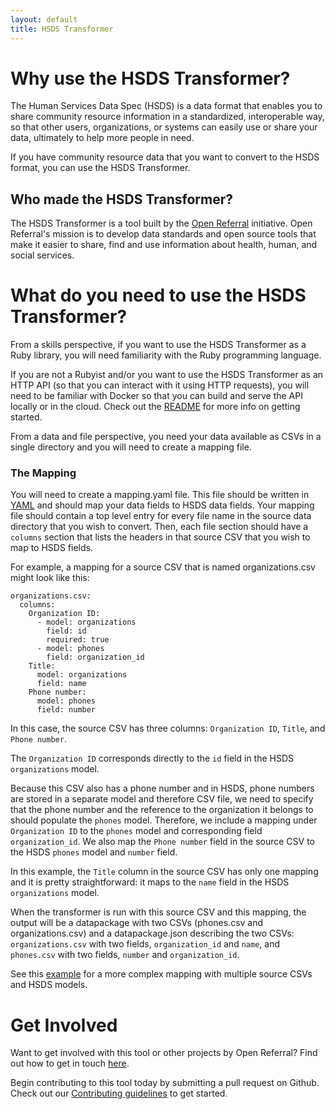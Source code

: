 ```yaml
---
layout: default
title: HSDS Transformer
---
```


# Why use the HSDS Transformer?
The Human Services Data Spec (HSDS) is a data format that enables you to share community resource information in a standardized, interoperable way, so that other users, organizations, or systems can easily use or share your data, ultimately to help more people in need.

If you have community resource data that you want to convert to the HSDS format, you can use the HSDS Transformer.

## Who made the HSDS Transformer?
The HSDS Transformer is a tool built by the [Open Referral](https://openreferral.org/) initiative. Open Referral's mission is to develop data standards and open source tools that make it easier to share, find and use information about health, human, and social services.

# What do you need to use the HSDS Transformer?

From a skills perspective, if you want to use the HSDS Transformer as a Ruby library, you will need familiarity with the Ruby programming language. 

If you are not a Rubyist and/or you want to use the HSDS Transformer as an HTTP API (so that you can interact with it using HTTP requests), you will need to be familiar with Docker so that you can build and serve the API locally or in the cloud. Check out the [README](https://github.com/openreferral/hsds-transformer/blob/master/README.md) for more info on getting started.

From a data and file perspective, you need your data available as CSVs in a single directory and you will need to create a mapping file.

### The Mapping

You will need to create a mapping.yaml file. This file should be written in [YAML](https://yaml.org/) and should map your data fields to HSDS data fields. Your mapping file should contain a top level entry for every file name in the source data directory that you wish to convert. Then, each file section should have a `columns` section that lists the headers in that source CSV that you wish to map to HSDS fields.

For example, a mapping for a source CSV that is named organizations.csv might look like this:

```
organizations.csv:
  columns:
    Organization ID:
      - model: organizations
        field: id
        required: true
      - model: phones
        field: organization_id
    Title:
      model: organizations
      field: name
    Phone number:
      model: phones
      field: number
```

In this case, the source CSV has three columns: `Organization ID`, `Title`, and `Phone number`.

The `Organization ID` corresponds directly to the `id` field in the HSDS `organizations` model.

Because this CSV also has a phone number and in HSDS, phone numbers are stored in a separate model and therefore CSV file, we need to specify that the phone number and the reference to the organization it belongs to should populate the `phones` model. Therefore, we include a mapping under `Organization ID` to the `phones` model and corresponding field `organization_id`. We also map the `Phone number` field in the source CSV to the HSDS `phones` model and `number` field.

In this example, the `Title` column in the source CSV has only one mapping and it is pretty straightforward: it maps to the `name` field in the HSDS `organizations` model.

When the transformer is run with this source CSV and this mapping, the output will be a datapackage with two CSVs (phones.csv and organizations.csv) and a datapackage.json describing the two CSVs: `organizations.csv` with two fields, `organization_id` and `name`, and `phones.csv` with two fields, `number` and `organization_id`.

See this [example](https://github.com/openreferral/hsds-transformer/blob/master/spec/fixtures/base_transformer/mapping.yaml) for a more complex mapping with multiple source CSVs and HSDS models.

# Get Involved

Want to get involved with this tool or other projects by Open Referral? Find out how to get in touch [here](https://openreferral.org/get-involved/).

Begin contributing to this tool today by submitting a pull request on Github. Check out our [Contributing guidelines](https://github.com/openreferral/hsds-transformer/blob/master/CONTRIBUTING.md) to get started.